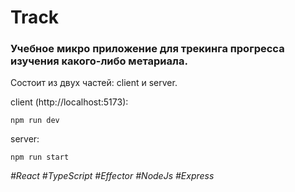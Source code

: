 # Track

### Учебное микро приложение для трекинга прогресса изучения какого-либо метариала.

Состоит из двух частей: client и server.

client (http://localhost:5173):

    npm run dev

server:

    npm run start

_#React #TypeScript #Effector #NodeJs #Express_
